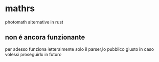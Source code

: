 # mathrs
photomath  alternative in rust

## non é ancora funzionante

per adesso funziona letteralmente solo il parser,lo pubblico giusto in caso volessi proseguirlo in futuro
